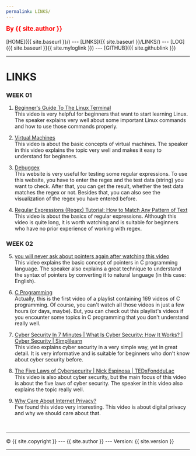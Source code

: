 ```yaml
---
permalink: LINKS/
---
```

<span style="color:red; font-weight:bold; font-size:larger;">By {{ site.author }}</span>
<br><br>
[HOME]({{ site.baseurl }}/) ---
[LINKS]({{ site.baseurl }}/LINKS/) ---
[LOG]({{ site.baseurl }}{{ site.myloglink }}) ---
[GITHUB]({{ site.githublink }})
<br>
<hr>

# LINKS

### WEEK 01
1. [Beginner's Guide To The Linux Terminal](https://www.youtube.com/watch?v=s3ii48qYBxA)<br>
This video is very helpful for beginners that want to start learning Linux. The speaker explains very well about some important Linux commands and how to use those commands properly.

2. [Virtual Machines](https://www.youtube.com/watch?v=daDbY2iDmU0&list=PLBlnK6fEyqRiVhbXDGLXDk_OQAeuVcp2O&index=14)<br>
This video is about the basic concepts of virtual machines. The speaker in this video explains the topic very well and makes it easy to understand for beginners.

3. [Debuggex](https://www.debuggex.com/)<br>
This website is very useful for testing some regular expressions. To use this website, you have to enter the regex and the test data (string) you want to check. After that, you can get the result, whether the test data matches the regex or not. Besides that, you can also see the visualization of the regex you have entered before.

4. [Regular Expressions (Regex) Tutorial: How to Match Any Pattern of Text](https://www.youtube.com/watch?v=sa-TUpSx1JA)<br>
This video is about the basics of regular expressions. Although this video is quite long, it is worth watching and is suitable for beginners who have no prior experience of working with regex.

### WEEK 02
5. [you will never ask about pointers again after watching this video](https://www.youtube.com/watch?v=2ybLD6_2gKM)<br>
This video explains the basic concept of pointers in C programming language. The speaker also explains a great technique to understand the syntax of pointers by converting it to natural language (in this case: English).

6. [C Programming](https://www.youtube.com/watch?v=rLf3jnHxSmU&list=PLBlnK6fEyqRggZZgYpPMUxdY1CYkZtARR)<br>
Actually, this is the first video of a playlist containing 169 videos of C programming. Of course, you can't watch all those videos in just a few hours (or days, maybe). But, you can check out this playlist's videos if you encounter some topics in C programming that you don't understand really well.

7. [Cyber Security In 7 Minutes | What Is Cyber Security: How It Works? | Cyber Security | Simplilearn](https://www.youtube.com/watch?v=inWWhr5tnEA)<br>
This video explains cyber security in a very simple way, yet in great detail. It is very informative and is suitable for beginners who don't know about cyber security before.

8. [The Five Laws of Cybersecurity | Nick Espinosa | TEDxFondduLac](https://www.youtube.com/watch?v=_nVq7f26-Uo)<br>
This video is also about cyber security, but the main focus of this video is about the five laws of cyber security. The speaker in this video also explains the topic really well.

9. [Why Care About Internet Privacy?](https://www.youtube.com/watch?v=85mu9PLWCuI)<br>
I've found this video very interesting. This video is about digital privacy and why we should care about that.

<br>
<hr>
&copy; {{ site.copyright  }} --- {{ site.author  }} --- Version: {{ site.version }}
<hr>
<br>

